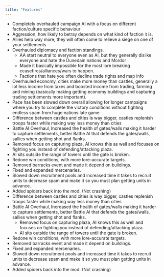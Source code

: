 ```yaml
---
title: "Features"
---
```

- Completely overhauled campaign AI with a focus on different faction/culture specific behaviour
- Aggression, how likely to betray depends on what kind of faction it is.
- Allies help way more, they will often come to relieve a siege on one of your settlements
- Overhauled diplomacy and faction standings.
    - AA start neutral to everyone even as AI, but they generally dislike everyone and hate the Dunedain nations and Mordor
    - Made it basically impossible for the most lore breaking ceasefires/alliances/wars to happen.
    - Factions that hate you often decline trade rights and map info
- Overhauled economy, cities make more money than castles, generally a lot less income from taxes and boosted income from trading, farming and mining (basically making getting economy buildings and capturing trading settlements more important).
- Pace has been slowed down overall allowing for longer campaigns where you try to complete the victory conditions without fighting endless spam from huge nations late game
- Difference between castles and cities is way bigger, castles replenish troops faster while making way less money than cities
- Battle AI Overhaul, Increased the health of gates/walls making it harder to capture settlements, better Battle AI that defends the gates/walls, sallies when getting shot and flanks.
- Removed focus on capturing plaza, AI knows this as well and focuses on fighting you instead of defending/attacking plaza.
- AI sits outside the range of towers until the gate is broken.
- Redone win conditions, with more lore-accurate targets.
- Removed barracks event and made it depend on buildings.
- Fixed and expanded mercenaries.
- Slowed down recruitment pools and increased time it takes to recruit units to decrease spam and make it so you must plan getting units in advance.
- Added spiders back into the mod. (Not crashing)
- Difference between castles and cities is way bigger, castles replenish troops faster while making way less money than cities
- Battle AI Overhaul, Increased the health of gates/walls making it harder to capture settlements, better Battle AI that defends the gates/walls, sallies when getting shot and flanks.
    - Removed focus on capturing plaza, AI knows this as well and focuses on fighting you instead of defending/attacking plaza.
    - AI sits outside the range of towers until the gate is broken.
- Redone win conditions, with more lore-accurate targets.
- Removed barracks event and made it depend on buildings.
- Fixed and expanded mercenaries.
- Slowed down recruitment pools and increased time it takes to recruit units to decrease spam and make it so you must plan getting units in advance.
- Added spiders back into the mod. (Not crashing)